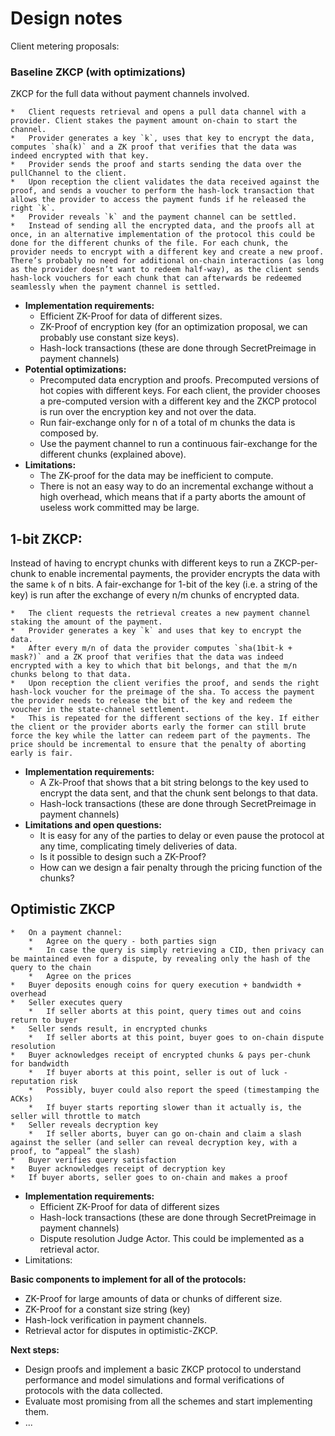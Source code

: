 # Design notes
Client metering proposals:

### Baseline ZKCP (with optimizations)
ZKCP for the full data without payment channels involved.

    *   Client requests retrieval and opens a pull data channel with a provider. Client stakes the payment amount on-chain to start the channel.
    *   Provider generates a key `k`, uses that key to encrypt the data, computes `sha(k)` and a ZK proof that verifies that the data was indeed encrypted with that key.
    *   Provider sends the proof and starts sending the data over the pullChannel to the client. 
    *   Upon reception the client validates the data received against the proof, and sends a voucher to perform the hash-lock transaction that allows the provider to access the payment funds if he released the right `k`.
    *   Provider reveals `k` and the payment channel can be settled.
    *   Instead of sending all the encrypted data, and the proofs all at once, in an alternative implementation of the protocol this could be done for the different chunks of the file. For each chunk, the provider needs to encrypt with a different key and create a new proof. There’s probably no need for additional on-chain interactions (as long as the provider doesn’t want to redeem half-way), as the client sends hash-lock vouchers for each chunk that can afterwards be redeemed seamlessly when the payment channel is settled.

*   __Implementation requirements:__
    *   Efficient ZK-Proof for data of different sizes.
    *   ZK-Proof of encryption key (for an optimization proposal, we can probably use constant size keys). 
    *   Hash-lock transactions (these are done through SecretPreimage in payment channels)
*   __Potential optimizations:__
    *   Precomputed data encryption and proofs. Precomputed versions of hot copies with different keys. For each client, the provider chooses a pre-computed version with a different key and the ZKCP protocol is run over the encryption key and not over the data.
    *   Run fair-exchange only for n of a total of m chunks the data is composed by.
    *   Use the payment channel to run a continuous fair-exchange for the different chunks (explained above).
*   __Limitations:__
    *   The ZK-proof for the data may be inefficient to compute.
    *   There is not an easy way to do an incremental exchange without a high overhead, which means that if a party aborts the amount of useless work committed may be large.

## 1-bit ZKCP: 
Instead of having to encrypt chunks with different keys to run a  ZKCP-per-chunk to enable incremental payments, the provider encrypts the data with the same `k` of n bits. A fair-exchange for 1-bit of the key (i.e. a string of the key) is run after the exchange of every n/m chunks of encrypted data.

    *   The client requests the retrieval creates a new payment channel staking the amount of the payment.
    *   Provider generates a key `k` and uses that key to encrypt the data.
    *   After every m/n of data the provider computes `sha(1bit-k + mask?)` and a ZK proof that verifies that the data was indeed encrypted with a key to which that bit belongs, and that the m/n chunks belong to that data.
    *   Upon reception the client verifies the proof, and sends the right hash-lock voucher for the preimage of the sha. To access the payment the provider needs to release the bit of the key and redeem the voucher in the state-channel settlement.
    *   This is repeated for the different sections of the key. If either the client or the provider aborts early the former can still brute force the key while the latter can redeem part of the payments. The price should be incremental to ensure that the penalty of aborting early is fair.

*   __Implementation requirements:__
    *   A Zk-Proof that shows that a bit string belongs to the key used to encrypt the data sent, and that the chunk sent belongs to that data. 
    *   Hash-lock transactions (these are done through SecretPreimage in payment channels)
*   __Limitations and open questions:__
    *   It is easy for any of the parties to delay or even pause the protocol at any time, complicating timely deliveries of data.
    *   Is it possible to design such a ZK-Proof?
    *   How can we design a fair penalty through the pricing function of the chunks?

## Optimistic ZKCP
    *   On a payment channel:
        *   Agree on the query - both parties sign
        *   In case the query is simply retrieving a CID, then privacy can be maintained even for a dispute, by revealing only the hash of the query to the chain
        *   Agree on the prices
    *   Buyer deposits enough coins for query execution + bandwidth + overhead
    *   Seller executes query
        *   If seller aborts at this point, query times out and coins return to buyer
    *   Seller sends result, in encrypted chunks
        *   If seller aborts at this point, buyer goes to on-chain dispute resolution
    *   Buyer acknowledges receipt of encrypted chunks & pays per-chunk for bandwidth
        *   If buyer aborts at this point, seller is out of luck - reputation risk
        *   Possibly, buyer could also report the speed (timestamping the ACKs)
        *   If buyer starts reporting slower than it actually is, the seller will throttle to match
    *   Seller reveals decryption key
        *   If seller aborts, buyer can go on-chain and claim a slash against the seller (and seller can reveal decryption key, with a proof, to “appeal” the slash)
    *   Buyer verifies query satisfaction
    *   Buyer acknowledges receipt of decryption key
    *   If buyer aborts, seller goes to on-chain and makes a proof

*   __Implementation requirements:__
    *   Efficient ZK-Proof for data of different sizes
    *   Hash-lock transactions (these are done through SecretPreimage in payment channels)
    *   Dispute resolution Judge Actor. This could be implemented as a retrieval actor.
*   Limitations:

__Basic components to implement for all of the protocols:__
*   ZK-Proof for large amounts of data or chunks of different size.
*   ZK-Proof for a constant size string (key)
*   Hash-lock verification in payment channels.
*   Retrieval actor for disputes in optimistic-ZKCP.

__Next steps:__
*   Design proofs and implement a basic ZKCP protocol to understand performance and model simulations and formal verifications of protocols with the data collected.
*   Evaluate most promising from all the schemes and start implementing them.
*   ...